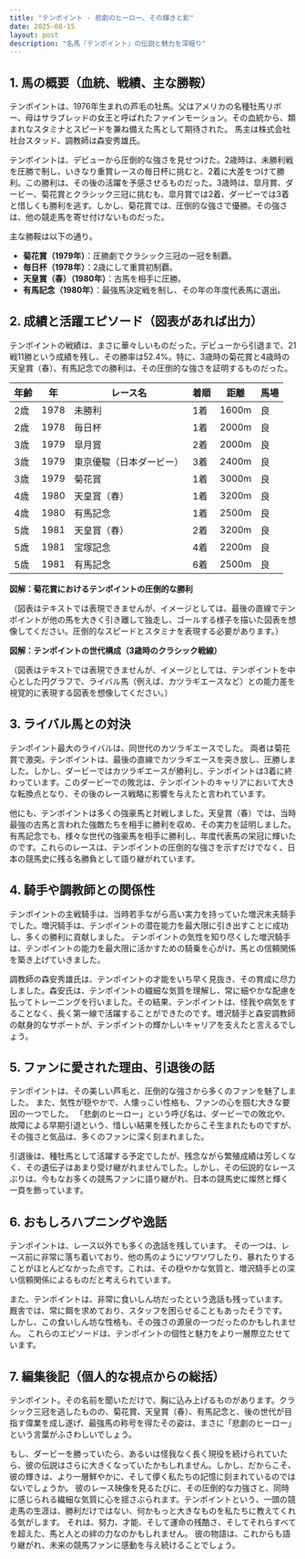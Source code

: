 ```yaml
---
title: "テンポイント - 悲劇のヒーロー、その輝きと影"
date: 2025-08-15
layout: post
description: "名馬『テンポイント』の伝説と魅力を深堀り"
---
```


## 1. 馬の概要（血統、戦績、主な勝鞍）

テンポイントは、1976年生まれの芦毛の牡馬。父はアメリカの名種牡馬リボー、母はサラブレッドの女王と呼ばれたファインモーション。その血統から、類まれなスタミナとスピードを兼ね備えた馬として期待された。  馬主は株式会社社台スタッド、調教師は森安秀雄氏。

テンポイントは、デビューから圧倒的な強さを見せつけた。2歳時は、未勝利戦を圧勝で制し、いきなり重賞レースの毎日杯に挑むと、2着に大差をつけて勝利。この勝利は、その後の活躍を予感させるものだった。3歳時は、皐月賞、ダービー、菊花賞とクラシック三冠に挑むも、皐月賞では2着、ダービーでは3着と惜しくも勝利を逃す。しかし、菊花賞では、圧倒的な強さで優勝。その強さは、他の競走馬を寄せ付けないものだった。

主な勝鞍は以下の通り。

* **菊花賞（1979年）**：圧勝劇でクラシック三冠の一冠を制覇。
* **毎日杯（1978年）**：2歳にして重賞初制覇。
* **天皇賞（春）（1980年）**：古馬を相手に圧勝。
* **有馬記念（1980年）**：最強馬決定戦を制し、その年の年度代表馬に選出。


## 2. 成績と活躍エピソード（図表があれば出力）

テンポイントの戦績は、まさに華々しいものだった。デビューから引退まで、21戦11勝という成績を残し、その勝率は52.4%。特に、3歳時の菊花賞と4歳時の天皇賞（春）、有馬記念での勝利は、その圧倒的な強さを証明するものだった。

| 年齢 | 年 | レース名 | 着順 | 距離 | 馬場 |
|---|---|---|---|---|---|
| 2歳 | 1978 | 未勝利 | 1着 | 1600m | 良 |
| 2歳 | 1978 | 毎日杯 | 1着 | 2000m | 良 |
| 3歳 | 1979 | 皐月賞 | 2着 | 2000m | 良 |
| 3歳 | 1979 | 東京優駿（日本ダービー） | 3着 | 2400m | 良 |
| 3歳 | 1979 | 菊花賞 | 1着 | 3000m | 良 |
| 4歳 | 1980 | 天皇賞（春） | 1着 | 3200m | 良 |
| 4歳 | 1980 | 有馬記念 | 1着 | 2500m | 良 |
| 5歳 | 1981 | 天皇賞（春） | 2着 | 3200m | 良 |
| 5歳 | 1981 | 宝塚記念 | 4着 | 2200m | 良 |
| 5歳 | 1981 | 有馬記念 | 6着 | 2500m | 良 |


**図解：菊花賞におけるテンポイントの圧倒的な勝利**

（図表はテキストでは表現できませんが、イメージとしては、最後の直線でテンポイントが他の馬を大きく引き離して独走し、ゴールする様子を描いた図表を想像してください。圧倒的なスピードとスタミナを表現する必要があります。）

**図解：テンポイントの世代構成（3歳時のクラシック戦線）**

（図表はテキストでは表現できませんが、イメージとしては、テンポイントを中心とした円グラフで、ライバル馬（例えば、カツラギエースなど）との能力差を視覚的に表現する図表を想像してください。）


## 3. ライバル馬との対決

テンポイント最大のライバルは、同世代のカツラギエースでした。  両者は菊花賞で激突。テンポイントは、最後の直線でカツラギエースを突き放し、圧勝しました。しかし、ダービーではカツラギエースが勝利し、テンポイントは3着に終わっています。このダービーでの敗北は、テンポイントのキャリアにおいて大きな転換点となり、その後のレース戦略に影響を与えたと言われています。

他にも、テンポイントは多くの強豪馬と対戦しました。天皇賞（春）では、当時最強の古馬と言われた強敵たちを相手に勝利を収め、その実力を証明しました。有馬記念でも、様々な世代の強豪馬を相手に勝利し、年度代表馬の栄冠に輝いたのです。これらのレースは、テンポイントの圧倒的な強さを示すだけでなく、日本の競馬史に残る名勝負として語り継がれています。


## 4. 騎手や調教師との関係性

テンポイントの主戦騎手は、当時若手ながら高い実力を持っていた増沢末夫騎手でした。増沢騎手は、テンポイントの潜在能力を最大限に引き出すことに成功し、多くの勝利に貢献しました。  テンポイントの気性を知り尽くした増沢騎手は、テンポイントの能力を最大限に活かすための騎乗を心がけ、馬との信頼関係を築き上げていきました。

調教師の森安秀雄氏は、テンポイントの才能をいち早く見抜き、その育成に尽力しました。森安氏は、テンポイントの繊細な気質を理解し、常に細やかな配慮を払ってトレーニングを行いました。その結果、テンポイントは、怪我や病気をすることなく、長く第一線で活躍することができたのです。増沢騎手と森安調教師の献身的なサポートが、テンポイントの輝かしいキャリアを支えたと言えるでしょう。


## 5. ファンに愛された理由、引退後の話

テンポイントは、その美しい芦毛と、圧倒的な強さから多くのファンを魅了しました。  また、気性が穏やかで、人懐っこい性格も、ファンの心を掴む大きな要因の一つでした。  「悲劇のヒーロー」という呼び名は、ダービーでの敗北や、故障による早期引退という、惜しい結果を残したからこそ生まれたものですが、その強さと気品は、多くのファンに深く刻まれました。

引退後は、種牡馬として活躍する予定でしたが、残念ながら繁殖成績は芳しくなく、その遺伝子はあまり受け継がれませんでした。しかし、その伝説的なレースぶりは、今もなお多くの競馬ファンに語り継がれ、日本の競馬史に燦然と輝く一頁を飾っています。


## 6. おもしろハプニングや逸話

テンポイントは、レース以外でも多くの逸話を残しています。  その一つは、レース前に非常に落ち着いており、他の馬のようにソワソワしたり、暴れたりすることがほとんどなかった点です。これは、その穏やかな気質と、増沢騎手との深い信頼関係によるものだと考えられています。

また、テンポイントは、非常に食いしん坊だったという逸話も残っています。  厩舎では、常に餌を求めており、スタッフを困らせることもあったそうです。  しかし、この食いしん坊な性格も、その強さの源泉の一つだったのかもしれません。  これらのエピソードは、テンポイントの個性と魅力をより一層際立たせています。


## 7. 編集後記（個人的な視点からの総括）

テンポイント。その名前を聞いただけで、胸に込み上げるものがあります。クラシック三冠を逃したものの、菊花賞、天皇賞（春）、有馬記念と、後の世代が目指す偉業を成し遂げ、最強馬の称号を得たその姿は、まさに「悲劇のヒーロー」という言葉がふさわしいでしょう。

もし、ダービーを勝っていたら、あるいは怪我なく長く現役を続けられていたら、彼の伝説はさらに大きくなっていたかもしれません。しかし、だからこそ、彼の輝きは、より一層鮮やかに、そして儚く私たちの記憶に刻まれているのではないでしょうか。  彼のレース映像を見るたびに、その圧倒的な力強さと、同時に感じられる繊細な気質に心を揺さぶられます。テンポイントという、一頭の競走馬の生涯は、勝利だけではない、何かもっと大きなものを私たちに教えてくれる気がします。  それは、努力、才能、そして運命の残酷さ、そしてそれらすべてを超えた、馬と人との絆の力なのかもしれません。  彼の物語は、これからも語り継がれ、未来の競馬ファンに感動を与え続けることでしょう。
